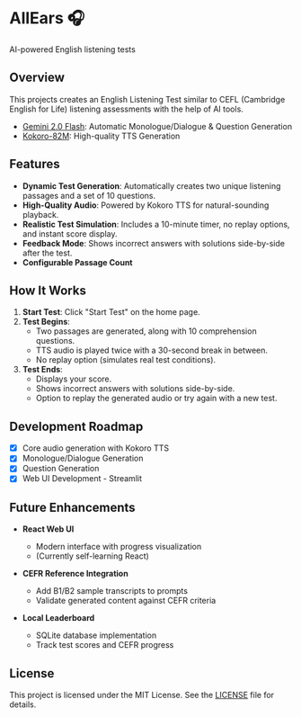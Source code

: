 # AllEars 🎧  
AI-powered English listening tests

## Overview

This projects creates an English Listening Test similar to CEFL (Cambridge English for Life) listening assessments with the help of AI tools.

- [Gemini 2.0 Flash](https://deepmind.google/technologies/gemini/flash/): Automatic Monologue/Dialogue & Question Generation
- [Kokoro-82M](https://huggingface.co/hexgrad/Kokoro-82M): High-quality TTS Generation 

## Features
- **Dynamic Test Generation**: Automatically creates two unique listening passages and a set of 10 questions.  
- **High-Quality Audio**: Powered by Kokoro TTS for natural-sounding playback.  
- **Realistic Test Simulation**: Includes a 10-minute timer, no replay options, and instant score display.  
- **Feedback Mode**: Shows incorrect answers with solutions side-by-side after the test.  
- **Configurable Passage Count**

## How It Works
1. **Start Test**: Click "Start Test" on the home page.  
2. **Test Begins**:  
   - Two passages are generated, along with 10 comprehension questions.  
   - TTS audio is played twice with a 30-second break in between.  
   - No replay option (simulates real test conditions).  
3. **Test Ends**:  
   - Displays your score.  
   - Shows incorrect answers with solutions side-by-side.  
   - Option to replay the generated audio or try again with a new test.  

## Development Roadmap
- [x] Core audio generation with Kokoro TTS
- [x] Monologue/Dialogue Generation
- [x] Question Generation
- [x] Web UI Development - Streamlit

## Future Enhancements
- **React Web UI**  
  - Modern interface with progress visualization  
  - (Currently self-learning React)  

- **CEFR Reference Integration**  
  - Add B1/B2 sample transcripts to prompts  
  - Validate generated content against CEFR criteria  

- **Local Leaderboard**  
  - SQLite database implementation  
  - Track test scores and CEFR progress

## License
This project is licensed under the MIT License. See the [LICENSE](LICENSE) file for details.
